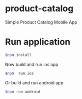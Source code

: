 # product-catalog

Simple Product Catalog Mobile App

# Run application

```bash
$npm install
```

Now build and run ios app

```bash
$npm  run ios
```

Or build and run android app

```bash
$npm run android
```
